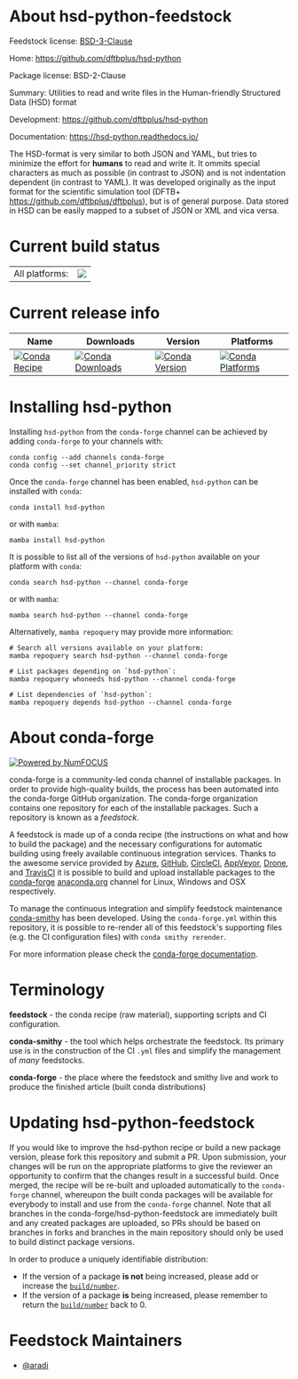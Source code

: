 About hsd-python-feedstock
==========================

Feedstock license: [BSD-3-Clause](https://github.com/conda-forge/hsd-python-feedstock/blob/main/LICENSE.txt)

Home: https://github.com/dftbplus/hsd-python

Package license: BSD-2-Clause

Summary: Utilities to read and write files in the Human-friendly Structured Data (HSD) format

Development: https://github.com/dftbplus/hsd-python

Documentation: https://hsd-python.readthedocs.io/

The HSD-format is very similar to both JSON and YAML, but tries to minimize the
effort for **humans** to read and write it. It ommits special characters as much
as possible (in contrast to JSON) and is not indentation dependent (in contrast
to YAML). It was developed originally as the input format for the scientific
simulation tool (DFTB+ <https://github.com/dftbplus/dftbplus>), but is
of general purpose. Data stored in HSD can be easily mapped to a subset of JSON
or XML and vica versa.


Current build status
====================


<table><tr><td>All platforms:</td>
    <td>
      <a href="https://dev.azure.com/conda-forge/feedstock-builds/_build/latest?definitionId=14493&branchName=main">
        <img src="https://dev.azure.com/conda-forge/feedstock-builds/_apis/build/status/hsd-python-feedstock?branchName=main">
      </a>
    </td>
  </tr>
</table>

Current release info
====================

| Name | Downloads | Version | Platforms |
| --- | --- | --- | --- |
| [![Conda Recipe](https://img.shields.io/badge/recipe-hsd--python-green.svg)](https://anaconda.org/conda-forge/hsd-python) | [![Conda Downloads](https://img.shields.io/conda/dn/conda-forge/hsd-python.svg)](https://anaconda.org/conda-forge/hsd-python) | [![Conda Version](https://img.shields.io/conda/vn/conda-forge/hsd-python.svg)](https://anaconda.org/conda-forge/hsd-python) | [![Conda Platforms](https://img.shields.io/conda/pn/conda-forge/hsd-python.svg)](https://anaconda.org/conda-forge/hsd-python) |

Installing hsd-python
=====================

Installing `hsd-python` from the `conda-forge` channel can be achieved by adding `conda-forge` to your channels with:

```
conda config --add channels conda-forge
conda config --set channel_priority strict
```

Once the `conda-forge` channel has been enabled, `hsd-python` can be installed with `conda`:

```
conda install hsd-python
```

or with `mamba`:

```
mamba install hsd-python
```

It is possible to list all of the versions of `hsd-python` available on your platform with `conda`:

```
conda search hsd-python --channel conda-forge
```

or with `mamba`:

```
mamba search hsd-python --channel conda-forge
```

Alternatively, `mamba repoquery` may provide more information:

```
# Search all versions available on your platform:
mamba repoquery search hsd-python --channel conda-forge

# List packages depending on `hsd-python`:
mamba repoquery whoneeds hsd-python --channel conda-forge

# List dependencies of `hsd-python`:
mamba repoquery depends hsd-python --channel conda-forge
```


About conda-forge
=================

[![Powered by
NumFOCUS](https://img.shields.io/badge/powered%20by-NumFOCUS-orange.svg?style=flat&colorA=E1523D&colorB=007D8A)](https://numfocus.org)

conda-forge is a community-led conda channel of installable packages.
In order to provide high-quality builds, the process has been automated into the
conda-forge GitHub organization. The conda-forge organization contains one repository
for each of the installable packages. Such a repository is known as a *feedstock*.

A feedstock is made up of a conda recipe (the instructions on what and how to build
the package) and the necessary configurations for automatic building using freely
available continuous integration services. Thanks to the awesome service provided by
[Azure](https://azure.microsoft.com/en-us/services/devops/), [GitHub](https://github.com/),
[CircleCI](https://circleci.com/), [AppVeyor](https://www.appveyor.com/),
[Drone](https://cloud.drone.io/welcome), and [TravisCI](https://travis-ci.com/)
it is possible to build and upload installable packages to the
[conda-forge](https://anaconda.org/conda-forge) [anaconda.org](https://anaconda.org/)
channel for Linux, Windows and OSX respectively.

To manage the continuous integration and simplify feedstock maintenance
[conda-smithy](https://github.com/conda-forge/conda-smithy) has been developed.
Using the ``conda-forge.yml`` within this repository, it is possible to re-render all of
this feedstock's supporting files (e.g. the CI configuration files) with ``conda smithy rerender``.

For more information please check the [conda-forge documentation](https://conda-forge.org/docs/).

Terminology
===========

**feedstock** - the conda recipe (raw material), supporting scripts and CI configuration.

**conda-smithy** - the tool which helps orchestrate the feedstock.
                   Its primary use is in the construction of the CI ``.yml`` files
                   and simplify the management of *many* feedstocks.

**conda-forge** - the place where the feedstock and smithy live and work to
                  produce the finished article (built conda distributions)


Updating hsd-python-feedstock
=============================

If you would like to improve the hsd-python recipe or build a new
package version, please fork this repository and submit a PR. Upon submission,
your changes will be run on the appropriate platforms to give the reviewer an
opportunity to confirm that the changes result in a successful build. Once
merged, the recipe will be re-built and uploaded automatically to the
`conda-forge` channel, whereupon the built conda packages will be available for
everybody to install and use from the `conda-forge` channel.
Note that all branches in the conda-forge/hsd-python-feedstock are
immediately built and any created packages are uploaded, so PRs should be based
on branches in forks and branches in the main repository should only be used to
build distinct package versions.

In order to produce a uniquely identifiable distribution:
 * If the version of a package **is not** being increased, please add or increase
   the [``build/number``](https://docs.conda.io/projects/conda-build/en/latest/resources/define-metadata.html#build-number-and-string).
 * If the version of a package **is** being increased, please remember to return
   the [``build/number``](https://docs.conda.io/projects/conda-build/en/latest/resources/define-metadata.html#build-number-and-string)
   back to 0.

Feedstock Maintainers
=====================

* [@aradi](https://github.com/aradi/)

